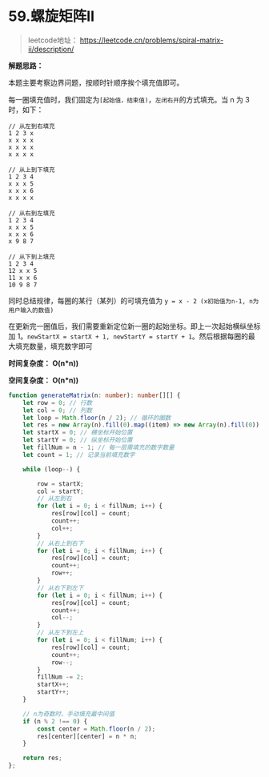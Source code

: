 # 59.螺旋矩阵II

> leetcode地址： https://leetcode.cn/problems/spiral-matrix-ii/description/

**解题思路：**

本题主要考察边界问题，按顺时针顺序挨个填充值即可。

每一圈填充值时，我们固定为`[起始值，结束值)`，`左闭右开`的方式填充。当 n 为 3 时，如下：

```
// 从左到右填充
1 2 3 x
x x x x
x x x x
x x x x

// 从上到下填充
1 2 3 4
x x x 5
x x x 6
x x x x

// 从右到左填充
1 2 3 4
x x x 5
x x x 6
x 9 8 7

// 从下到上填充
1 2 3 4
12 x x 5
11 x x 6
10 9 8 7
```



同时总结规律，每圈的某行（某列）的可填充值为 `y = x - 2 (x初始值为n-1, n为用户输入的数值)`

在更新完一圈值后，我们需要重新定位新一圈的起始坐标。即上一次起始横纵坐标加 1。`newStartX = startX + 1, newStartY = startY + 1`。然后根据每圈的最大填充数量，填充数字即可



**时间复杂度：** **O(n*n))**

**空间复杂度：** **O(n*n))**

````typescript
function generateMatrix(n: number): number[][] {
    let row = 0; // 行数
    let col = 0; // 列数
    let loop = Math.floor(n / 2); // 循环的圈数
    let res = new Array(n).fill(0).map((item) => new Array(n).fill(0)); // 构造二维数组
    let startX = 0; // 横坐标开始位置
    let startY = 0; // 纵坐标开始位置
    let fillNum = n - 1; // 每一层需填充的数字数量
    let count = 1; // 记录当前填充数字

    while (loop--) {

        row = startX;
        col = startY;
        // 从左到右
        for (let i = 0; i < fillNum; i++) {
            res[row][col] = count;
            count++;
            col++;
        }
        // 从右上到右下
        for (let i = 0; i < fillNum; i++) {
            res[row][col] = count;
            count++;
            row++;
        }
        // 从右下到左下
        for (let i = 0; i < fillNum; i++) {
            res[row][col] = count;
            count++;
            col--;
        }
        // 从左下到左上
        for (let i = 0; i < fillNum; i++) {
            res[row][col] = count;
            count++;
            row--;
        }
        fillNum -= 2;
        startX++;
        startY++;
    }

    // n为奇数时，手动填充最中间值
    if (n % 2 !== 0) {
        const center = Math.floor(n / 2);
        res[center][center] = n * n;
    }

    return res;
};
````

